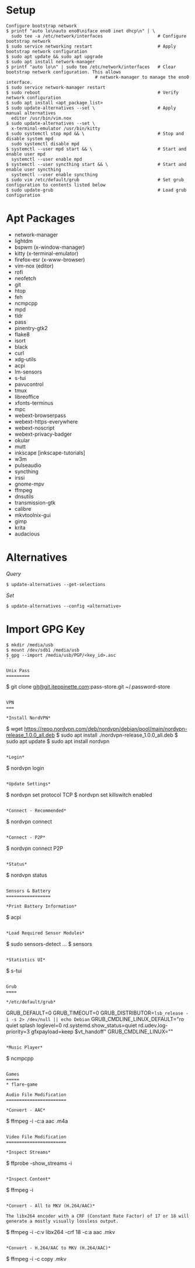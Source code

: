 Setup
=====

```
Configure bootstrap network
$ printf "auto lo\nauto eno0\niface eno0 inet dhcp\n" | \
  sudo tee -a /etc/network/interfaces                     # Configure bootstrap network
$ sudo service networking restart                         # Apply bootstrap network configuration
$ sudo apt update && sudo apt upgrade
$ sudo apt install network-manager
$ printf "auto lo\n" | sudo tee /etc/network/interfaces   # Clear bootstrap network configuration. This allows
						          # network-manager to manage the eno0 interface.
$ sudo service network-manager restart
$ sudo reboot                                             # Verify network configuration
$ sudo apt install <apt_package_list>
$ sudo update-alternatives --set \                        # Apply manual alternatives
  editor /usr/bin/vim.nox
$ sudo update-alternatives --set \
  x-terminal-emulator /usr/bin/kitty
$ sudo systemctl stop mpd && \                            # Stop and disable system mpd
  sudo systemctl disable mpd    
$ systemctl --user mpd start && \                         # Start and enable user mpd
  systemctl --user enable mpd
$ systemctl --user syncthing start && \                   # Start and enable user syncthing
  systemctl --user enable syncthing
$ sudo vim /etc/default/grub                              # Set grub configuration to contents listed below
$ sudo update-grub                                        # Load grub configuration
```

Apt Packages
============
  - network-manager
  - lightdm
  - bspwm (x-window-manager)
  - kitty (x-terminal-emulator)
  - firefox-esr (x-www-browser)
  - vim-nox (editor)
  - rofi
  - neofetch
  - git
  - htop
  - feh
  - ncmpcpp
  - mpd
  - tldr
  - pass
  - pinentry-gtk2
  - flake8
  - isort
  - black
  - curl
  - xdg-utils
  - acpi
  - lm-sensors
  - s-tui
  - pavucontrol
  - tmux
  - libreoffice
  - xfonts-terminus
  - mpc
  - webext-browserpass
  - webext-https-everywhere
  - webext-noscript
  - webext-privacy-badger
  - okular
  - mutt
  - inkscape [inkscape-tutorials]
  - w3m
  - pulseaudio
  - syncthing
  - irssi
  - gnome-mpv
  - ffmpeg
  - dnsutils
  - transmission-gtk
  - calibre
  - mkvtoolnix-gui
  - gimp
  - krita
  - audacious

Alternatives
============

*Query*
```
$ update-alternatives --get-selections
```

*Set*
```
$ update-alternatives --config <alternative>
```

Import GPG Key
==============
```
$ mkdir /media/usb
$ mount /dev/sdb1 /media/usb
$ gpg --import /media/usb/PGP/<key_id>.asc
``

Unix Pass
=========
```
$ git clone git@git.jteppinette.com:pass-store.git ~/.password-store 
```

VPN
===

*Install NordVPN*
```
$ wget https://repo.nordvpn.com/deb/nordvpn/debian/pool/main/nordvpn-release_1.0.0_all.deb
$ sudo apt install ./nordvpn-release_1.0.0_all.deb
$ sudo apt update
$ sudo apt install nordvpn
```

*Login*
```
$ nordvpn login
```

*Update Settings*
```
$ nordvpn set protocol TCP
$ nordvpn set killswitch enabled
```

*Connect - Recommended*
```
$ nordvpn connect
```

*Connect - P2P*
```
$ nordvpn connect P2P
```

*Status*
```
$ nordvpn status
```

Sensors & Battery
=================

*Print Battery Information*
```
$ acpi
```

*Load Required Sensor Modules*
```
$ sudo sensors-detect
...
$ sensors
```

*Statistics UI*
```
$ s-tui
```

Grub
====

*/etc/default/grub*
```
GRUB_DEFAULT=0
GRUB_TIMEOUT=0
GRUB_DISTRIBUTOR=`lsb_release -i -s 2> /dev/null || echo Debian`
GRUB_CMDLINE_LINUX_DEFAULT="ro quiet splash loglevel=0 rd.systemd.show_status=quiet rd.udev.log-priority=3 gfxpayload=keep $vt_handoff"
GRUB_CMDLINE_LINUX=""
```

*Music Player*
```
$ ncmpcpp
```

Games
=====
* flare-game

Audio File Modification
=======================

*Convert - AAC*
```
$ ffmpeg -i <inputfile> -c:a aac <filename>.m4a
```

Video File Modification
=======================

*Inspect Streams*
```
$ ffprobe -show_streams -i <inputfile>
```

*Inspect Content*
```
$ ffmpeg -i <inputfile>
```

*Convert - All to MKV (H.264/AAC)*

The libx264 encoder with a CRF (Constant Rate Factor) of 17 or 18 will
generate a mostly visually lossless output.
```
$ ffmpeg -i <inputfile> -c:v libx264 -crf 18 -c:a aac <filename>.mkv
```

*Convert - H.264/AAC to MKV (H.264/AAC)*
```
$ ffmpeg -i <inputfile> -c copy <filename>.mkv
```
